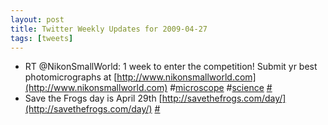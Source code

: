 ```yaml
---
layout: post
title: Twitter Weekly Updates for 2009-04-27
tags: [tweets]
---
```

- RT @NikonSmallWorld: 1 week to enter the competition! Submit yr best photomicrographs at [http://www.nikonsmallworld.com](http://www.nikonsmallworld.com) #[microscope](http://search.twitter.com/search?q=%23microscope) #[science](http://search.twitter.com/search?q=%23science) [#](http://twitter.com/stajichlab/statuses/1601468245)
- Save the Frogs day is April 29th [http://savethefrogs.com/day/](http://savethefrogs.com/day/) [#](http://twitter.com/stajichlab/statuses/1624065330)
